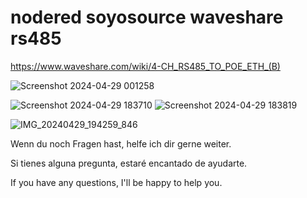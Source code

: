 # nodered soyosource waveshare rs485

https://www.waveshare.com/wiki/4-CH_RS485_TO_POE_ETH_(B)

![Screenshot 2024-04-29 001258](https://github.com/phineasIV/nodered_soyosource_waveshare_rs485/assets/24437085/fc8d4abc-2426-4ec9-8ff6-b7c08a850443)


![Screenshot 2024-04-29 183710](https://github.com/phineasIV/nodered_soyosource_waveshare_rs485/assets/24437085/856b07e8-758e-4da1-94f0-333ce5f6ed11)
![Screenshot 2024-04-29 183819](https://github.com/phineasIV/nodered_soyosource_waveshare_rs485/assets/24437085/6708ad65-a59f-43cc-9622-3a85673e8b09)

![IMG_20240429_194259_846](https://github.com/phineasIV/nodered_soyosource_waveshare_rs485/assets/24437085/82acfb2b-1c7e-4ab0-878e-98d0fcfd9ae8)

Wenn du noch Fragen hast, helfe ich dir gerne weiter.

Si tienes alguna pregunta, estaré encantado de ayudarte.

If you have any questions, I'll be happy to help you.

